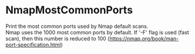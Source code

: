 # NmapMostCommonPorts
Print the most common ports used by Nmap default scans.\
Nmap uses the 1000 most common ports by default. If '-F' flag is used (fast scan), then this number is reduced to 100 (https://nmap.org/book/man-port-specification.html)
